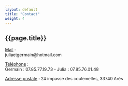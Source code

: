 ```yaml
---
layout: default
title: "Contact"
weight: 4
---
```


## {{page.title}}


<p><u>Mail</u> :<br/>
juliaetgermain@hotmail.com
</p>

<p><u>Téléphone</u> :<br/>
Germain : 07.85.77.19.73 - Julia : 07.85.76.01.48
</p>

<p><u>Adresse postale</u> : 24 impasse des coulemelles, 33740 Arès
</p>
